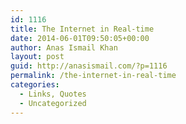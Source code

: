```yaml
---
id: 1116
title: The Internet in Real-time
date: 2014-06-01T09:50:05+00:00
author: Anas Ismail Khan
layout: post
guid: http://anasismail.com/?p=1116
permalink: /the-internet-in-real-time
categories:
  - Links, Quotes
  - Uncategorized
---
```

